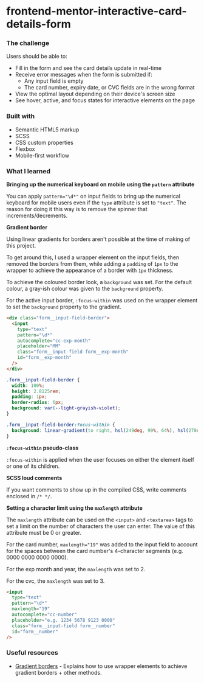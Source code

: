 # frontend-mentor-interactive-card-details-form

### The challenge

Users should be able to:

- Fill in the form and see the card details update in real-time
- Receive error messages when the form is submitted if:
  - Any input field is empty
  - The card number, expiry date, or CVC fields are in the wrong format
- View the optimal layout depending on their device's screen size
- See hover, active, and focus states for interactive elements on the page
### Built with

- Semantic HTML5 markup
- SCSS
- CSS custom properties
- Flexbox
- Mobile-first workflow

### What I learned

**Bringing up the numerical keyboard on mobile using the `pattern` attribute**

You can apply `pattern="\d*"` on input fields to bring up the numerical keyboard for mobile users even if the `type` attribute is set to `"text"`. The reason for doing it this way is to remove the spinner that increments/decrements.

**Gradient border**

Using linear gradients for borders aren't possible at the time of making of this project.

To get around this, I used a wrapper element on the input fields, then removed the borders from them, while adding a `padding` of `1px` to the wrapper to achieve the appearance of a border with `1px` thickness.

To achieve the coloured border look, a `background` was set. For the default colour, a gray-ish colour was given to the `background` property.

For the active input border, `:focus-within` was used on the wrapper element to set the `background` property to the gradient.

```html
<div class="form__input-field-border">
  <input
    type="text"
    pattern="\d*"
    autocomplete="cc-exp-month"
    placeholder="MM"
    class="form__input-field form__exp-month"
    id="form__exp-month"
  />
</div>
```
```css
.form__input-field-border {
  width: 100%;
  height: 2.8125rem;
  padding: 1px;
  border-radius: 6px;
  background: var(--light-grayish-violet);
}

.form__input-field-border:focus-within {
  background: linear-gradient(to right, hsl(249deg, 99%, 64%), hsl(278deg, 94%, 30%));
}
```

**`:focus-within` pseudo-class**

`:focus-within` is applied when the user focuses on either the element itself or one of its children.

**SCSS loud comments**

If you want comments to show up in the compiled CSS, write comments enclosed in `/* */`.

**Setting a character limit using the `maxlength` attribute**

The `maxlength` attribute can be used on the `<input>` and `<textarea>` tags to set a limit on the number of characters the user can enter. The value of this attribute must be 0 or greater.

For the card number, `maxlength="19"` was added to the input field to account for the spaces between the card number's 4-character segments (e.g. 0000 0000 0000 0000).

For the exp month and year, the `maxlength` was set to 2.

For the cvc, the `maxlength` was set to 3.

```html
<input
  type="text"
  pattern="\d*"
  maxlength="19"
  autocomplete="cc-number"
  placeholder="e.g. 1234 5678 9123 0000"
  class="form__input-field form__number"
  id="form__number"
/>
```

### Useful resources

- [Gradient borders](https://css-tricks.com/gradient-borders-in-css/) - Explains how to use wrapper elements to achieve gradient borders + other methods.
